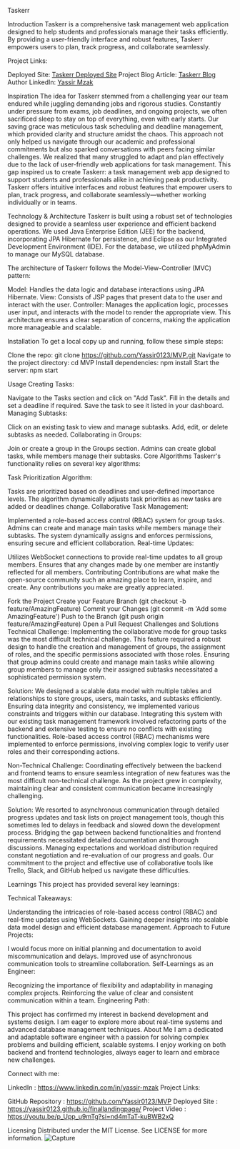 Taskerr

Introduction
Taskerr is a comprehensive task management web application designed to help students and professionals manage their tasks efficiently. By providing a user-friendly interface and robust features, Taskerr empowers users to plan, track progress, and collaborate seamlessly.

Project Links:

Deployed Site: [Taskerr Deployed Site](https://yassir0123.github.io/finallandingpage/ )
Project Blog Article: [Taskerr Blog](https://taskerrproject.blogspot.com/2024/07/taskerr.html)
Author LinkedIn: [Yassir Mzak](https://www.linkedin.com/in/yassir-mzak)

Inspiration
The idea for Taskerr stemmed from a challenging year our team endured while juggling demanding jobs and rigorous studies. Constantly under pressure from exams, job deadlines, and ongoing projects, we often sacrificed sleep to stay on top of everything, even with early starts. Our saving grace was meticulous task scheduling and deadline management, which provided clarity and structure amidst the chaos. This approach not only helped us navigate through our academic and professional commitments but also sparked conversations with peers facing similar challenges. We realized that many struggled to adapt and plan effectively due to the lack of user-friendly web applications for task management. This gap inspired us to create Taskerr: a task management web app designed to support students and professionals alike in achieving peak productivity. Taskerr offers intuitive interfaces and robust features that empower users to plan, track progress, and collaborate seamlessly—whether working individually or in teams.

Technology & Architecture
Taskerr is built using a robust set of technologies designed to provide a seamless user experience and efficient backend operations. We used Java Enterprise Edition (JEE) for the backend, incorporating JPA Hibernate for persistence, and Eclipse as our Integrated Development Environment (IDE). For the database, we utilized phpMyAdmin to manage our MySQL database.

The architecture of Taskerr follows the Model-View-Controller (MVC) pattern:

Model: Handles the data logic and database interactions using JPA Hibernate.
View: Consists of JSP pages that present data to the user and interact with the user.
Controller: Manages the application logic, processes user input, and interacts with the model to render the appropriate view.
This architecture ensures a clear separation of concerns, making the application more manageable and scalable.

Installation
To get a local copy up and running, follow these simple steps:

Clone the repo:
git clone https://github.com/Yassir0123/MVP.git
Navigate to the project directory:
cd MVP
Install dependencies:
npm install
Start the server:
npm start

Usage
Creating Tasks:

Navigate to the Tasks section and click on "Add Task".
Fill in the details and set a deadline if required.
Save the task to see it listed in your dashboard.
Managing Subtasks:

Click on an existing task to view and manage subtasks.
Add, edit, or delete subtasks as needed.
Collaborating in Groups:

Join or create a group in the Groups section.
Admins can create global tasks, while members manage their subtasks.
Core Algorithms
Taskerr's functionality relies on several key algorithms:

Task Prioritization Algorithm:

Tasks are prioritized based on deadlines and user-defined importance levels.
The algorithm dynamically adjusts task priorities as new tasks are added or deadlines change.
Collaborative Task Management:

Implemented a role-based access control (RBAC) system for group tasks.
Admins can create and manage main tasks while members manage their subtasks.
The system dynamically assigns and enforces permissions, ensuring secure and efficient collaboration.
Real-time Updates:

Utilizes WebSocket connections to provide real-time updates to all group members.
Ensures that any changes made by one member are instantly reflected for all members.
Contributing
Contributions are what make the open-source community such an amazing place to learn, inspire, and create. Any contributions you make are greatly appreciated.

Fork the Project
Create your Feature Branch (git checkout -b feature/AmazingFeature)
Commit your Changes (git commit -m 'Add some AmazingFeature')
Push to the Branch (git push origin feature/AmazingFeature)
Open a Pull Request
Challenges and Solutions
Technical Challenge:
Implementing the collaborative mode for group tasks was the most difficult technical challenge. This feature required a robust design to handle the creation and management of groups, the assignment of roles, and the specific permissions associated with those roles. Ensuring that group admins could create and manage main tasks while allowing group members to manage only their assigned subtasks necessitated a sophisticated permission system.

Solution:
We designed a scalable data model with multiple tables and relationships to store groups, users, main tasks, and subtasks efficiently. Ensuring data integrity and consistency, we implemented various constraints and triggers within our database. Integrating this system with our existing task management framework involved refactoring parts of the backend and extensive testing to ensure no conflicts with existing functionalities. Role-based access control (RBAC) mechanisms were implemented to enforce permissions, involving complex logic to verify user roles and their corresponding actions.

Non-Technical Challenge:
Coordinating effectively between the backend and frontend teams to ensure seamless integration of new features was the most difficult non-technical challenge. As the project grew in complexity, maintaining clear and consistent communication became increasingly challenging.

Solution:
We resorted to asynchronous communication through detailed progress updates and task lists on project management tools, though this sometimes led to delays in feedback and slowed down the development process. Bridging the gap between backend functionalities and frontend requirements necessitated detailed documentation and thorough discussions. Managing expectations and workload distribution required constant negotiation and re-evaluation of our progress and goals. Our commitment to the project and effective use of collaborative tools like Trello, Slack, and GitHub helped us navigate these difficulties.

Learnings
This project has provided several key learnings:

Technical Takeaways:

Understanding the intricacies of role-based access control (RBAC) and real-time updates using WebSockets.
Gaining deeper insights into scalable data model design and efficient database management.
Approach to Future Projects:

I would focus more on initial planning and documentation to avoid miscommunication and delays.
Improved use of asynchronous communication tools to streamline collaboration.
Self-Learnings as an Engineer:

Recognizing the importance of flexibility and adaptability in managing complex projects.
Reinforcing the value of clear and consistent communication within a team.
Engineering Path:

This project has confirmed my interest in backend development and systems design.
I am eager to explore more about real-time systems and advanced database management techniques.
About Me
I am a dedicated and adaptable software engineer with a passion for solving complex problems and building efficient, scalable systems. I enjoy working on both backend and frontend technologies, always eager to learn and embrace new challenges.

Connect with me:

LinkedIn : https://www.linkedin.com/in/yassir-mzak
Project Links:

GitHub Repository : https://github.com/Yassir0123/MVP
Deployed Site : https://yassir0123.github.io/finallandingpage/
Project Video : https://youtu.be/p_Upp_u9mTg?si=nd4mTaT-kuBWB2xQ

Licensing
Distributed under the MIT License. See LICENSE for more information.
![Capture](https://github.com/Yassir0123/MVP/assets/121339866/28aedbd1-10d9-480b-ba6d-2320b1d9bb06)
